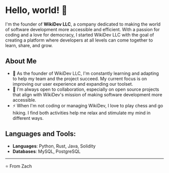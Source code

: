 # Hello, world! 👋

I'm the founder of **WikiDev LLC**, a company dedicated to making the world of software development more accessible and efficient. With a passion for coding and a love for democracy, I started WikiDev LLC with the goal of creating a platform where developers at all levels can come together to learn, share, and grow.

## About Me

- 🌱 As the founder of WikiDev LLC, I'm constantly learning and adapting to help my team and the project succeed. My current focus is on improving our user experience and expanding our toolset.
- 👯 I'm always open to collaboration, especially on open source projects that align with WikiDev's mission of making software development more accessible.
- ⚡ When I'm not coding or managing WikiDev, I love to play chess and go hiking. I find both activities help me relax and stimulate my mind in different ways.

## Languages and Tools:

- **Languages**: Python, Rust, Java, Solidity
- **Databases**: MySQL, PostgreSQL

---
⭐️ From Zach
